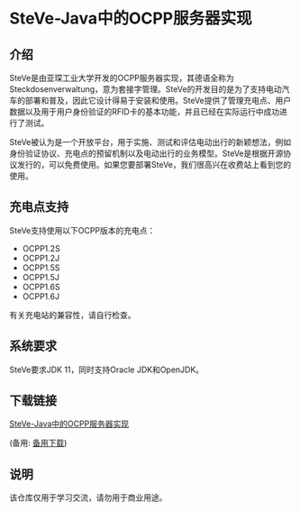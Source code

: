 # SteVe-Java中的OCPP服务器实现

## 介绍

SteVe是由亚琛工业大学开发的OCPP服务器实现，其德语全称为Steckdosenverwaltung，意为套接字管理。SteVe的开发目的是为了支持电动汽车的部署和普及，因此它设计得易于安装和使用。SteVe提供了管理充电点、用户数据以及用于用户身份验证的RFID卡的基本功能，并且已经在实际运行中成功进行了测试。

SteVe被认为是一个开放平台，用于实施、测试和评估电动出行的新颖想法，例如身份验证协议、充电点的预留机制以及电动出行的业务模型。SteVe是根据开源协议发行的，可以免费使用。如果您要部署SteVe，我们很高兴在收费站上看到您的使用。

## 充电点支持

SteVe支持使用以下OCPP版本的充电点：

- OCPP1.2S
- OCPP1.2J
- OCPP1.5S
- OCPP1.5J
- OCPP1.6S
- OCPP1.6J

有关充电站的兼容性，请自行检查。

## 系统要求

SteVe要求JDK 11，同时支持Oracle JDK和OpenJDK。

## 下载链接
[SteVe-Java中的OCPP服务器实现](https://pan.quark.cn/s/3e49df1ade2a) 

(备用: [备用下载](https://pan.baidu.com/s/1q8kP598m4Fxq_KvzXiMczw?pwd=1234))

## 说明

该仓库仅用于学习交流，请勿用于商业用途。

